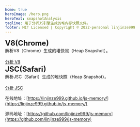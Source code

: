 ```yaml
---
home: true
heroImage: /hero.png
heroText: snapshotAnalysis
tagline: 用于分析JS引擎生成的堆内存快照文件。
footer: MIT Licensed | Copyright © 2022-personal linjinze999
---
```


<el-row :gutter="20">
<el-col :span="12" class="hero">
<el-card>
<div slot="header">
<span style="font-size: 1.5rem;font-weight: bold;">V8(Chrome)</span>
</div>
<div>
<div>解析V8（Chrome）生成的堆快照（Heap Snapshot）。</div>
<br/>
<a href="./V8/" class="nav-link action-button">分析 V8</a>
</div>
</el-card>
</el-col>
<el-col :span="12" class="hero">
<el-card>
<div slot="header">
<span  style="font-size: 1.5rem;font-weight: bold;">JSC(Safari)</span>
</div>
<div>
<div>解析JSC（Safari）生成的堆快照（Heap Snapshot）。</div>
<br/>
<a href="./JSC/" class="nav-link action-button">分析 JSC</a>
</div>
</el-card>
</el-col>
</el-row>

在线地址：[https://linjinze999.github.io/js-memory/](https://linjinze999.github.io/js-memory/)

源码地址：[https://github.com/linjinze999/js-memory](https://github.com/linjinze999/js-memory)
